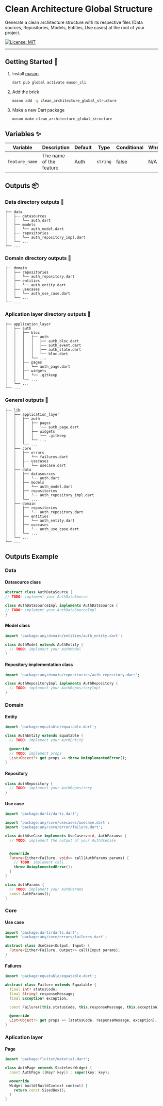 # Clean Architecture Global Structure

Generate a clean architecture structure with its respective files (Data sources, Repositories, Models, Entities, Use cases) at the root of your project.

[![License: MIT][license_badge]][license_link]

---

## Getting Started 🚀

1. Install [mason][mason_link]

   ```sh
   dart pub global activate mason_cli
   ```

2. Add the brick

   ```sh
   mason add -g clean_architecture_global_structure
   ```

3. Make a new Dart package

   ```sh
   mason make clean_architecture_global_structure
   ```

## Variables ✨

|    Variable    |       Description       |  Default |   Type   | Conditional | When |
| -------------- | ----------------------- | -------- | -------- | ----------- | ---- |
| `feature_name` | The name of the feature |   Auth   | `string` |    false    | N/A  |

## Outputs 📦

### Data directory outputs 🧱

```
├── data
│   ├── datasources
│   │   └── auth.dart
│   ├── models
│   │   └── auth_model.dart
│   ├── repositories
│   │   └── auth_repository_impl.dart
│   └── ...
└── ...   
```

### Domain directory outputs 🧱

```
├── domain
│   ├── repositories
│   │   └── auth_repository.dart
│   ├── entities
│   │   └── auth_entity.dart
│   ├── usecases
│   │   └── auth_use_case.dart
│   └── ...
└── ...   
```

### Aplication layer directory outputs 🧱

```
├── application_layer
│   ├── auth
│   │   ├── bloc
│   │   │   ├── auth
│   │   │   │   ├── auth_bloc.dart
│   │   │   │   ├── auth_event.dart
│   │   │   │   ├── auth_state.dart
│   │   │   │   └── bloc.dart
│   │   │   └── ...  
│   │   ├── pages
│   │   │   └── auth_page.dart
│   │   ├── widgets
│   │   │   └── .gitkeep
│   │   └── ...
│   └── ...
└── ...    
```

### General outputs 🧱

```
├── lib
│   ├── application_layer
│   │   ├── auth
│   │   │   ├── pages
│   │   │   │   └── auth_page.dart
│   │   │   ├── widgets
│   │   │   │   └── .gitkeep
│   │   │   └── ...
│   │   └── ...
│   ├── core
│   │   ├── errors
│   │   │   └── failures.dart
│   │   ├── usecases
│   │   │   └── usecase.dart
│   ├── data
│   │   ├── datasources
│   │   │   └── auth.dart
│   │   ├── models
│   │   │   └── auth_model.dart
│   │   ├── repositories
│   │   │   └── auth_repository_impl.dart
│   │   └── ...
│   ├── domain
│   │   ├── repositories
│   │   │   └── auth_repository.dart
│   │   ├── entities
│   │   │   └── auth_entity.dart
│   │   ├── usecases
│   │   │   └── auth_use_case.dart
│   │   └── ...
│   └── ...   
└── ...
```

## Outputs Example

### Data

#### Datasource class

```dart
abstract class AuthDataSource {
// TODO: implement your AuthDataSource

class AuthDataSourceImpl implements AuthDataSource {
// TODO: implement your AuthDataSourceImpl
}
```

#### Model class

```dart
import 'package:any/domain/entities/auth_entity.dart';

class AuthModel extends AuthEntity {
  // TODO: implement your AuthModel
}
```

#### Repository implementation class

```dart
import "package:any/domain/repositories/auth_repository.dart";

class AuthRepositoryImpl implements AuthRepository {
  // TODO: implement your AuthRepositoryImpl
}
```

### Domain

#### Entity

```dart
import 'package:equatable/equatable.dart';

class AuthEntity extends Equatable {
  // TODO: implement your AuthEntity

  @override
  // TODO: implement props
  List<Object?> get props => throw UnimplementedError();
}
```

#### Repository

```dart
class AuthRepository {
  // TODO: implement your AuthRepository
}
```

#### Use case

```dart
import 'package:dartz/dartz.dart';

import 'package:any/core/usecases/usecase.dart';
import 'package:any/core/error/failure.dart';

class AuthUseCase implements UseCase<void, AuthParams> {
  // TODO: implement the output of your AuthUseCase


  @override
  Future<Either<Failure, void>> call(AuthParams params) {
    // TODO: implement call
    throw UnimplementedError();
  }
}

class AuthParams {
  // TODO: implement your AuthParams
  const AuthParams();
}
```

### Core

#### Use case

```dart
import 'package:dartz/dartz.dart';
import 'package:any/core/errors/failures.dart';

abstract class UseCase<Output, Input> {
  Future<Either<Failure, Output>> call(Input params);
}
```

#### Failures

```dart
import 'package:equatable/equatable.dart';

abstract class Failure extends Equatable {
  final int? statusCode;
  final String? responseMessage;
  final Exception? exception;

  const Failure([this.statusCode, this.responseMessage, this.exception]);

  @override
  List<Object?> get props => [statusCode, responseMessage, exception];
}
```

### Aplication layer

#### Page

```dart
import 'package:flutter/material.dart';

class AuthPage extends StatelessWidget {
  const AuthPage ({Key? key}) : super(key: key);

  @override
  Widget build(BuildContext context) {
    return const SizedBox();
  }
}
```








[mason_link]: https://github.com/felangel/mason
[license_badge]: https://img.shields.io/badge/license-MIT-blue.svg
[license_link]: https://opensource.org/licenses/MIT
